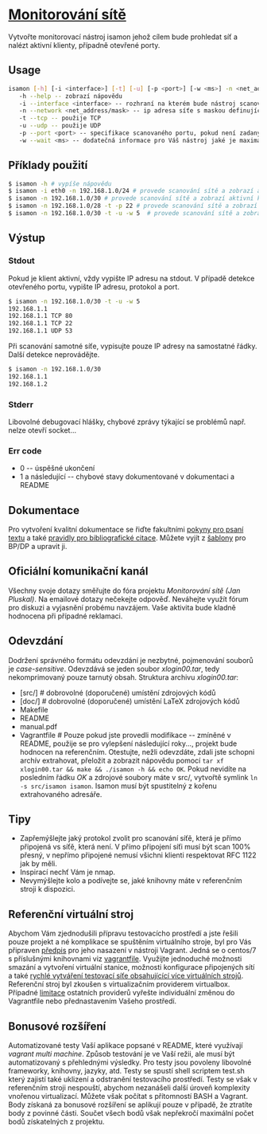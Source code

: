 # [Monitorování sítě](https://github.com/nesfit/ISA/blob/master/projects/MonitorovaniSite.md)
Vytvořte monitorovací nástroj isamon jehož cílem bude prohledat síť a nalézt aktivní klienty, případně otevřené porty.

## Usage
```sh
isamon [-h] [-i <interface>] [-t] [-u] [-p <port>] [-w <ms>] -n <net_address/mask>
   -h --help -- zobrazí nápovědu
   -i --interface <interface> -- rozhraní na kterém bude nástroj scanovat
   -n --network <net_address/mask> -- ip adresa síťe s maskou definující rozsah pro scanování
   -t --tcp -- použije TCP
   -u --udp -- použije UDP
   -p --port <port> -- specifikace scanovaného portu, pokud není zadaný, scanujte celý rozsah
   -w --wait <ms> -- dodatečná informace pro Váš nástroj jaké je maximální přípustné RTT
```

## Příklady použití
```sh
$ isamon -h # vypíše nápovědu
$ isamon -i eth0 -n 192.168.1.0/24 # provede scanování sítě a zobrazí aktivní klienty za použití rozhraní eth0
$ isamon -n 192.168.1.0/30 # provede scanování sítě a zobrazí aktivní klienty za použití všech rozhraní
$ isamon -n 192.168.1.0/28 -t -p 22 # provede scanování sítě a zobrazí aktivní klienty s otevřeným TCP portem 22 za použití všech rozhraní
$ isamon -n 192.168.1.0/30 -t -u -w 5  # provede scanování sítě a zobrazí aktivní klienty a všechny otevřené TCP a UDP porty za použití všech rozhraní, pokud klient neodpoví do 5ms, isamon bude považovat danný port za uzavřený 
```
## Výstup
### Stdout
Pokud je klient aktivní, vždy vypište IP adresu na stdout. V případě detekce otevřeného portu, vypište IP adresu, protokol a port.
```sh
$ isamon -n 192.168.1.0/30 -t -u -w 5 
192.168.1.1
192.168.1.1 TCP 80
192.168.1.1 TCP 22
192.168.1.1 UDP 53
```
Při scanování samotné síťe, vypisujte pouze IP adresy na samostatné řádky. Další detekce neprovádějte.
```sh
$ isamon -n 192.168.1.0/30
192.168.1.1
192.168.1.2
```
### Stderr
Libovolné debugovací hlášky, chybové zprávy týkající se problémů např. nelze otevří socket...

### Err code
* 0 -- úspěšné ukončení
* 1 a následující -- chybové stavy dokumentované v dokumentaci a README

## Dokumentace
Pro vytvoření kvalitní dokumentace se řiďte fakultními [pokyny pro psaní textu](http://www.fit.vutbr.cz/info/szz/psani_textu.php.cs) a také [pravidly pro bibliografické citace](http://www.fit.vutbr.cz/info/szz/bib_citace.php.cs). Můžete vyjít z [šablony](http://www.fit.vutbr.cz/info/szz/sablona2017d.zip) pro BP/DP a upravit ji.

## Oficiální komunikační kanál
Všechny svoje dotazy směřujte do fóra projektu *Monitorování sítě (Jan Pluskal)*. Na emailové dotazy nečekejte odpověď. Neváhejte využít fórum pro diskuzi a vyjasnění probému navzájem. Vaše aktivita bude kladně hodnocena při případné reklamaci.

## Odevzdání
Dodržení správného formátu odevzdání je nezbytné, pojmenování souborů je *case-sensitive*. Odevzdává se jeden soubor *xlogin00.tar*, tedy nekomprimovaný pouze tarnutý obsah. Struktura archivu *xlogin00.tar*:
* [src/] # dobrovolné (doporučené) umístění zdrojových kódů
* [doc/] # dobrovolné (doporučené) umístění LaTeX zdrojových kódů
* Makefile
* README
* manual.pdf
* Vagrantfile # Pouze pokud jste provedli modifikace -- zmíněné v README, použije se pro vylepšení následující roky..., projekt bude hodnocen na referenčním.
Otestujte, nežli odevzdáte, zdali jste schopni archív extrahovat, přeložit a zobrazit nápovědu pomocí ```tar xf xlogin00.tar && make && ./isamon -h && echo OK```. Pokud nevidíte na posledním řádku *OK* a zdrojové soubory máte v src/, vytvořtě symlink ```ln -s src/isamon isamon```. Isamon musí být spustitelný z kořenu extrahovaného adresáře.

## Tipy 
* Zapřemýšlejte jaký protokol zvolit pro scanování síťě, která je přímo připojená vs síťě, která není. V přímo připojení síťi musí být scan 100% přesný, v nepřímo připojené nemusí všichni klienti respektovat RFC 1122 jak by měli.
* Inspirací nechť Vám je nmap. 
* Nevymýšlejte kolo a podívejte se, jaké knihovny máte v referenčním stroji k dispozici.

## Referenční virtuální stroj
Abychom Vám zjednodušili přípravu testovacícho prostředí a jste řešili pouze projekt a né komplikace se spuštěním virtuálního stroje, byl pro Vás připraven [předpis](https://github.com/nesfit/ISA/tree/master/projects/vagrant) pro jeho nasazení v nástroji Vagrant. Jedná se o centos/7 s příslušnými knihovnami viz [vagrantfile](https://github.com/nesfit/ISA/blob/master/projects/vagrant/Vagrantfile). Využijte jednoduché možnosti smazání a vytvoření virtuální stanice, možnosti konfigurace připojených sítí a také [rychlé vytváření testovací síťe obsahujícící více virtuálních strojů](https://www.vagrantup.com/docs/multi-machine/). Referenční stroj byl zkoušen s virtualizačním providerem virtualbox. Případné [limitace](https://www.vagrantup.com/docs/hyperv/limitations.html) ostatních providerů vyřešte individuální změnou do Vagrantfile nebo přednastavením Vašeho prostředí. 

## Bonusové rozšíření
Automatizované testy Vaší aplikace popsané v README, které využívají *vagrant multi machine*. Způsob testování je ve Vaší režii, ale musí být automatizovaný s přehlednými výsledky. Pro testy jsou povoleny libovolné frameworky, knihovny, jazyky, atd. Testy se spustí shell scriptem test.sh který zajistí také uklizení a odstranění testovacího prostředí. Testy se však v referenčním stroji nespouští, abychom nezanášeli další úroveň komplexity vnořenou virtualizací. Můžete však počítat s přítomností BASH a Vagrant.
Body získaná za bonusové rozšíření se aplikují pouze v případě, že ztratíte body z povinné části. Součet všech bodů však nepřekročí maximální počet bodů získatelných z projektu.
